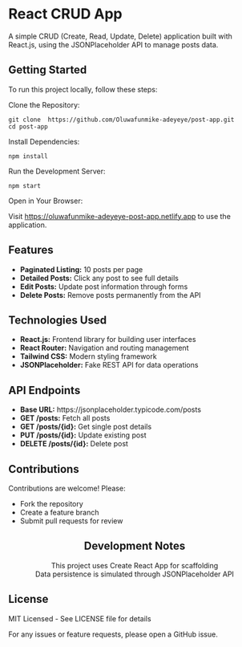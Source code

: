 <h1>React CRUD App</h1>
<p>A simple CRUD (Create, Read, Update, Delete) application built with React.js, using the JSONPlaceholder API to manage posts data.</p>

<h2>Getting Started</h2>
<p>To run this project locally, follow these steps:</p>

<p>Clone the Repository:</p>
<pre><code>git clone  https://github.com/Oluwafunmike-adeyeye/post-app.git
cd post-app</code></pre>

<p>Install Dependencies:</p>
<pre><code>npm install</code></pre>

<p>Run the Development Server:</p>
<pre><code>npm start</code></pre>

<p>Open in Your Browser:</p>
<p>Visit <a href="https://oluwafunmike-adeyeye-post-app.netlify.app">https://oluwafunmike-adeyeye-post-app.netlify.app</a> to use the application.</p>

<h2>Features</h2>
<ul>
  <li><strong>Paginated Listing:</strong> 10 posts per page</li>
  <li><strong>Detailed Posts:</strong> Click any post to see full details</li>
  <li><strong>Edit Posts:</strong> Update post information through forms</li>
  <li><strong>Delete Posts:</strong> Remove posts permanently from the API</li>
</ul>

<h2>Technologies Used</h2>
<ul>
  <li><strong>React.js:</strong> Frontend library for building user interfaces</li>
  <li><strong>React Router:</strong> Navigation and routing management</li>
  <li><strong>Tailwind CSS:</strong> Modern styling framework</li>
  <li><strong>JSONPlaceholder:</strong> Fake REST API for data operations</li>
</ul>

<h2>API Endpoints</h2>
<ul>
  <li><strong>Base URL:</strong> https://jsonplaceholder.typicode.com/posts</li>
  <li><strong>GET /posts:</strong> Fetch all posts</li>
  <li><strong>GET /posts/{id}:</strong> Get single post details</li>
  <li><strong>PUT /posts/{id}:</strong> Update existing post</li>
  <li><strong>DELETE /posts/{id}:</strong> Delete post</li>
</ul>

<h2>Contributions</h2>
<p>Contributions are welcome! Please:</p>
<ul>
  <li>Fork the repository</li>
  <li>Create a feature branch</li>
  <li>Submit pull requests for review</li>
</ul>

<h2 style="text-align: center;">Development Notes</h2>
<p style="text-align: center;">This project uses Create React App for scaffolding<br>
Data persistence is simulated through JSONPlaceholder API</p>

<h2>License</h2>
<p>MIT Licensed - See LICENSE file for details</p>

<p>For any issues or feature requests, please open a GitHub issue.</p>
